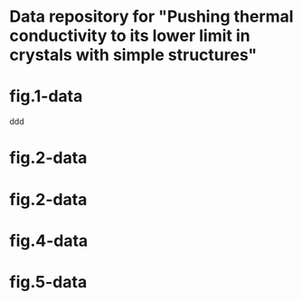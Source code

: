 # Data repository for "Pushing thermal conductivity to its lower limit in crystals with simple structures"
# fig.1-data
ddd
# fig.2-data
# fig.2-data
# fig.4-data
# fig.5-data
